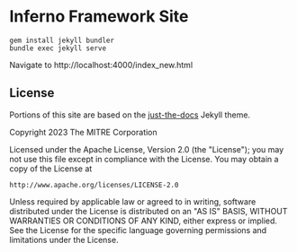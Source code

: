 # Inferno Framework Site



```
gem install jekyll bundler
bundle exec jekyll serve
```

Navigate to http://localhost:4000/index_new.html


## License

Portions of this site are based on the [just-the-docs](just-the-docs-license.txt)
Jekyll theme.


Copyright 2023 The MITRE Corporation

Licensed under the Apache License, Version 2.0 (the "License"); you may not use
this file except in compliance with the License. You may obtain a copy of the
License at
```
http://www.apache.org/licenses/LICENSE-2.0
```
Unless required by applicable law or agreed to in writing, software distributed
under the License is distributed on an "AS IS" BASIS, WITHOUT WARRANTIES OR
CONDITIONS OF ANY KIND, either express or implied. See the License for the
specific language governing permissions and limitations under the License.